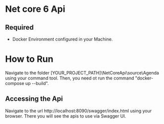 # Net core 6 Api

## Required

- Docker Environment configured in your Machine.

# How to Run

Navigate to the folder [YOUR_PROJECT_PATH]\NetCoreApi\source\Agenda using your command tool. Then, you need ot run the command "docker-compose up --build".

## Accessing the Api

Navigate to the url http://localhost:8090/swagger/index.html using your browser. There you will see the apis to use via Swagger UI.